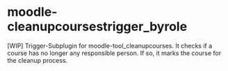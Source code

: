 # moodle-cleanupcoursestrigger_byrole
[WIP] Trigger-Subplugin for moodle-tool_cleanupcourses. It checks if a course has no longer any responsible person. If so, it marks the course for the cleanup process.

